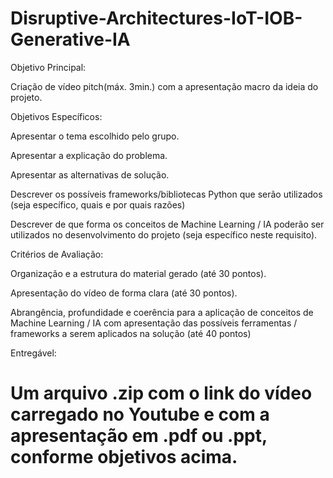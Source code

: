 # Disruptive-Architectures-IoT-IOB-Generative-IA

Objetivo Principal: 

Criação de vídeo pitch(máx. 3min.) com a apresentação macro da ideia do projeto. 

Objetivos Específicos: 

Apresentar o tema escolhido pelo grupo. 

Apresentar a explicação do problema. 

Apresentar as alternativas de solução. 

Descrever os possíveis frameworks/bibliotecas Python que serão utilizados (seja específico, quais e por quais razões) 

Descrever de que forma os conceitos de Machine Learning / IA poderão ser utilizados no desenvolvimento do projeto (seja específico neste requisito). 

Critérios de Avaliação: 

Organização e a estrutura do material gerado (até 30 pontos). 

Apresentação do vídeo de forma clara (até 30 pontos). 

Abrangência, profundidade e coerência para a aplicação de conceitos de Machine Learning / IA com apresentação das possíveis ferramentas / frameworks a serem aplicados na solução (até 40 pontos) 

Entregável: 

# Um arquivo .zip com o link do vídeo carregado no Youtube e com a apresentação em .pdf ou .ppt, conforme objetivos acima. 
